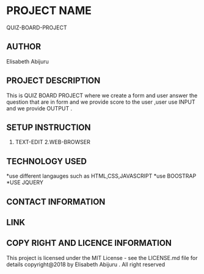 # PROJECT NAME
QUIZ-BOARD-PROJECT
## AUTHOR

Elisabeth Abijuru
## PROJECT DESCRIPTION
This is QUIZ BOARD PROJECT where we create a form  and user answer the question  that are in form and we provide score to the user ,user use  INPUT and we provide OUTPUT .
## SETUP INSTRUCTION
1. TEXT-EDIT
2.WEB-BROWSER

##  TECHNOLOGY USED
*use different langauges  such as HTML,CSS,JAVASCRIPT
*use BOOSTRAP
*USE JQUERY 
## CONTACT INFORMATION 

## LINK

## COPY RIGHT AND LICENCE INFORMATION 
This project is licensed under the MIT License - see the LICENSE.md file for details copyright@2018 by Elisabeth Abijuru . All right reserved
